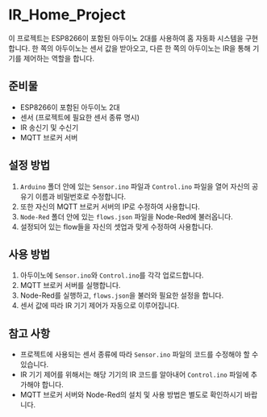 # IR_Home_Project

이 프로젝트는 ESP8266이 포함된 아두이노 2대를 사용하여 홈 자동화 시스템을 구현합니다. 한 쪽의 아두이노는 센서 값을 받아오고, 다른 한 쪽의 아두이노는 IR을 통해 기기를 제어하는 역할을 합니다.

## 준비물

- ESP8266이 포함된 아두이노 2대
- 센서 (프로젝트에 필요한 센서 종류 명시)
- IR 송신기 및 수신기
- MQTT 브로커 서버

## 설정 방법

1. `Arduino` 폴더 안에 있는 `Sensor.ino` 파일과 `Control.ino` 파일을 열어 자신의 공유기 이름과 비밀번호로 수정합니다.
2. 또한 자신의 MQTT 브로커 서버의 IP로 수정하여 사용합니다.
3. `Node-Red` 폴더 안에 있는 `flows.json` 파일을 Node-Red에 불러옵니다.
4. 설정되어 있는 flow들을 자신의 셋업과 맞게 수정하여 사용합니다.

## 사용 방법

1. 아두이노에 `Sensor.ino`와 `Control.ino`를 각각 업로드합니다.
2. MQTT 브로커 서버를 실행합니다.
3. Node-Red를 실행하고, `flows.json`을 불러와 필요한 설정을 합니다.
4. 센서 값에 따라 IR 기기 제어가 자동으로 이루어집니다.

## 참고 사항

- 프로젝트에 사용되는 센서 종류에 따라 `Sensor.ino` 파일의 코드를 수정해야 할 수 있습니다.
- IR 기기 제어를 위해서는 해당 기기의 IR 코드를 알아내어 `Control.ino` 파일에 추가해야 합니다.
- MQTT 브로커 서버와 Node-Red의 설치 및 사용 방법은 별도로 확인하시기 바랍니다.
